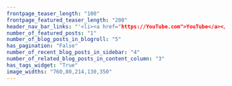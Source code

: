 ```yaml
---
frontpage_teaser_length: "100"
frontpage_featured_teaser_length: "200"
header_nav_bar_links: "'<li><a href="https://YouTube.com">YouTube</a></li>,<li><a href="https://twitter.com">Twitter</a></li>"
number_of_featured_posts: "1"
number_of_blog_posts_in_blogroll: "5"
has_pagination: "False"
number_of_recent_blog_posts_in_sidebar: "4"
number_of_related_blog_posts_in_content_column: "3"
has_tags_widget: "True"
image_widths: "760,80,214,130,350"
---
```

